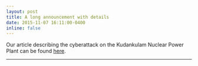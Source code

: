 ```yaml
---
layout: post
title: A long announcement with details
date: 2015-11-07 16:11:00-0400
inline: false
---
```


Our article describing the cyberattack on the Kudankulam Nuclear Power Plant can be found <a href="https://scroll.in/article/943954/what-happened-when-the-kudankulam-nuclear-plant-was-hacked-and-what-real-danger-did-it-pose">here</a>.

***

